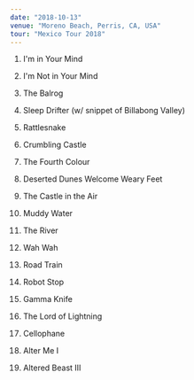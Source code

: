 ```yaml
---
date: "2018-10-13"
venue: "Moreno Beach, Perris, CA, USA"
tour: "Mexico Tour 2018"
---
```



 1. I'm in Your Mind

 2. I'm Not in Your Mind

 3. The Balrog

 4. Sleep Drifter
    (w/ snippet of Billabong Valley)

 5. Rattlesnake

 6. Crumbling Castle

 7. The Fourth Colour

 8. Deserted Dunes Welcome Weary Feet

 9. The Castle in the Air

10. Muddy Water

11. The River

12. Wah Wah

13. Road Train

14. Robot Stop

15. Gamma Knife

16. The Lord of Lightning

17. Cellophane

18. Alter Me I

19. Altered Beast III


